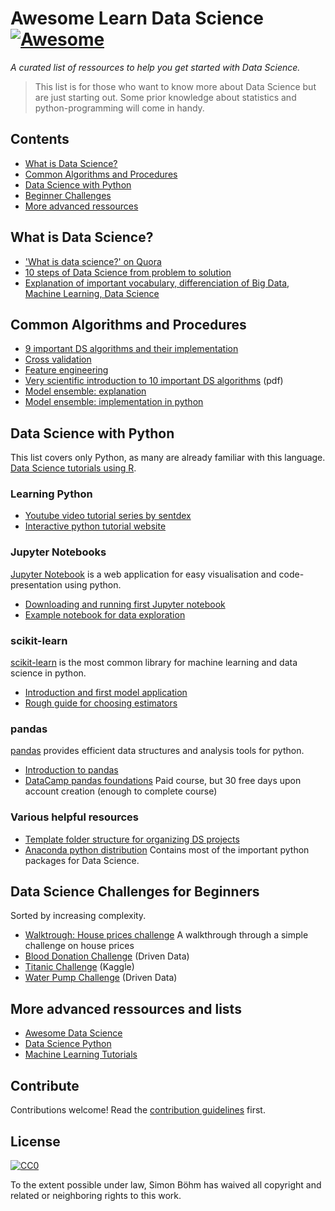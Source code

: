 # Awesome Learn Data Science [![Awesome](https://cdn.rawgit.com/sindresorhus/awesome/d7305f38d29fed78fa85652e3a63e154dd8e8829/media/badge.svg)](https://github.com/sindresorhus/awesome)

*A curated list of ressources to help you get started with Data Science.*

>This list is for those who want to know more about Data Science but are just starting out. Some prior knowledge about statistics and python-programming will come in handy.

## Contents

- [What is Data Science?](#another-section)
- [Common Algorithms and Procedures](#another-section)
- [Data Science with Python](#another-section)
- [Beginner Challenges](#ds-challenges-for-beginners)
- [More advanced ressources](#more-advanced-ressources)

## What is Data Science?
- ['What is data science?' on Quora](https://www.quora.com/What-is-data-science)
- [10 steps of Data Science from problem to solution](#more-advanced-ressources)
- [Explanation of important vocabulary, differenciation of Big Data, Machine Learning, Data Science](https://www.quora.com/What-is-the-difference-between-Data-Analytics-Data-Analysis-Data-Mining-Data-Science-Machine-Learning-and-Big-Data-1?share=1)

## Common Algorithms and Procedures
- [9 important DS algorithms and their implementation](https://nbviewer.jupyter.org/github/jakevdp/PythonDataScienceHandbook/blob/master/notebooks/05.05-Naive-Bayes.ipynb) 
- [Cross validation](https://nbviewer.jupyter.org/github/jakevdp/PythonDataScienceHandbook/blob/master/notebooks/05.03-Hyperparameters-and-Model-Validation.ipynb)
- [Feature engineering](https://nbviewer.jupyter.org/github/jakevdp/PythonDataScienceHandbook/blob/master/notebooks/05.04-Feature-Engineering.ipynb)
- [Very scientific introduction to 10 important DS algorithms](http://www.cs.umd.edu/%7Esamir/498/10Algorithms-08.pdf) (pdf)
- [Model ensemble: explanation](https://www.analyticsvidhya.com/blog/2017/02/introduction-to-ensembling-along-with-implementation-in-r/)
- [Model ensemble: implementation in python](http://machinelearningmastery.com/ensemble-machine-learning-algorithms-python-scikit-learn/)

## Data Science with Python
This list covers only Python, as many are already familiar with this language. [Data Science tutorials using R](https://github.com/ujjwalkarn/DataScienceR).

### Learning Python
- [Youtube video tutorial series by sentdex](https://www.youtube.com/watch?v=oVp1vrfL_w4&list=PLQVvvaa0QuDe8XSftW-RAxdo6OmaeL85M)
- [Interactive python tutorial website](http://www.learnpython.org/)

### Jupyter Notebooks
[Jupyter Notebook](https://jupyter.org/) is a web application for easy visualisation and code-presentation using python.
- [Downloading and running first Jupyter notebook](https://jupyter.org/install.html)
- [Example notebook for data exploration](https://www.kaggle.com/sudalairajkumar/simple-exploration-notebook-instacart)


### scikit-learn
[scikit-learn](http://scikit-learn.org/stable/) is the most common library for machine learning and data science in python.

- [Introduction and first model application](https://nbviewer.jupyter.org/github/jakevdp/PythonDataScienceHandbook/blob/master/notebooks/05.02-Introducing-Scikit-Learn.ipynb)
- [Rough guide for choosing estimators](http://scikit-learn.org/stable/tutorial/machine_learning_map/)

### pandas
[pandas](http://pandas.pydata.org/index.html) provides efficient data structures and analysis tools for python.

- [Introduction to pandas](http://www.synesthesiam.com/posts/an-introduction-to-pandas.html)
- [DataCamp pandas foundations](https://www.datacamp.com/courses/pandas-foundations) Paid course, but 30 free days upon account creation (enough to complete course)

### Various helpful resources
- [Template folder structure for organizing DS projects](https://github.com/drivendata/cookiecutter-data-science)
- [Anaconda python distribution](https://www.continuum.io/downloads) Contains most of the important python packages for Data Science.


## Data Science Challenges for Beginners

Sorted by increasing complexity.

- [Walktrough: House prices challenge](https://www.dataquest.io/blog/kaggle-getting-started/) A walkthrough through a simple challenge on house prices
- [Blood Donation Challenge](https://www.drivendata.org/competitions/2/warm-up-predict-blood-donations/) (Driven Data)
- [Titanic Challenge](https://www.kaggle.com/c/titanic) (Kaggle)
- [Water Pump Challenge](https://www.drivendata.org/competitions/7/pump-it-up-data-mining-the-water-table/) (Driven Data)

## More advanced ressources and lists

- [Awesome Data Science](https://github.com/bulutyazilim/awesome-datascience)
- [Data Science Python](https://github.com/ujjwalkarn/DataSciencePython)
- [Machine Learning Tutorials](https://github.com/ujjwalkarn/Machine-Learning-Tutorials)

## Contribute

Contributions welcome! Read the [contribution guidelines](contributing.md) first.


## License

[![CC0](http://mirrors.creativecommons.org/presskit/buttons/88x31/svg/cc-zero.svg)](http://creativecommons.org/publicdomain/zero/1.0)

To the extent possible under law, Simon Böhm has waived all copyright and
related or neighboring rights to this work.
